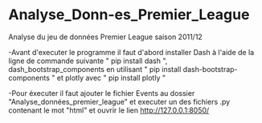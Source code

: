 # Analyse_Donn-es_Premier_League
Analyse du jeu de données Premier League saison 2011/12

-Avant d'executer le programme il faut d'abord installer Dash à l'aide de la ligne de commande suivante " pip install dash ", dash_bootstrap_components en utilisant " pip install dash-bootstrap-components " et plotly avec " pip install plotly "

-Pour éxecuter il faut ajouter le fichier Events au dossier "Analyse_données_premier_league" et executer un des fichiers .py contenant le mot "html" et ouvrir le lien http://127.0.0.1:8050/
